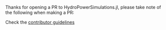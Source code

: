Thanks for opening a PR to HydroPowerSimulations.jl, please take note of the following when making a PR:

Check the [contributor guidelines](https://nrel-sienna.github.io/HydroPowerSimulations.jl/stable/code_base_developer_guide/developer/)
